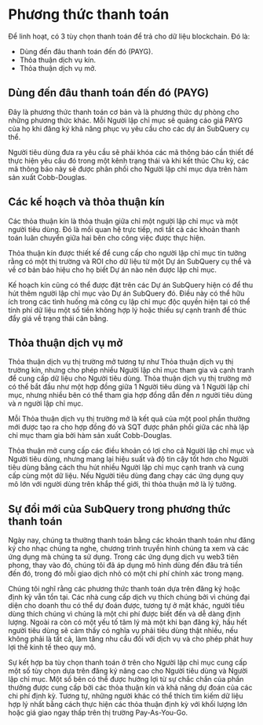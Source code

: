# Phương thức thanh toán

Để linh hoạt, có 3 tùy chọn thanh toán để trả cho dữ liệu blockchain. Đó là:

- Dùng đến đâu thanh toán đến đó (PAYG).
- Thỏa thuận dịch vụ kín.
- Thỏa thuận dịch vụ mở.

## Dùng đến đâu thanh toán đến đó (PAYG)

Đây là phương thức thanh toán cơ bản và là phương thức dự phòng cho những phương thức khác. Mỗi Người lập chỉ mục sẽ quảng cáo giá PAYG của họ khi đăng ký khả năng phục vụ yêu cầu cho các dự án SubQuery cụ thể.

Người tiêu dùng đưa ra yêu cầu sẽ phải khóa các mã thông báo cần thiết để thực hiện yêu cầu đó trong một kênh trạng thái và khi kết thúc Chu kỳ, các mã thông báo này sẽ được phân phối cho Người lập chỉ mục dựa trên hàm sản xuất Cobb-Douglas.

## Các kế hoạch và thỏa thuận kín

Các thỏa thuận kín là thỏa thuận giữa chỉ một người lập chỉ mục và một người tiêu dùng. Đó là mối quan hệ trực tiếp, nơi tất cả các khoản thanh toán luân chuyển giữa hai bên cho công việc được thực hiện.

Thỏa thuận kín được thiết kế để cung cấp cho người lập chỉ mục tin tưởng rằng có một thị trường và ROI cho dữ liệu từ một Dự án SubQuery cụ thể và về cơ bản báo hiệu cho họ biết Dự án nào nên được lập chỉ mục.

Kế hoạch kín cũng có thể được đặt trên các Dự án SubQuery hiện có để thu hút thêm người lập chỉ mục vào Dự án SubQuery đó. Điều này có thể hữu ích trong các tình huống mà công cụ lập chỉ mục độc quyền hiện tại có thể tính phí dữ liệu một số tiền không hợp lý hoặc thiếu sự cạnh tranh để thúc đẩy giá về trạng thái cân bằng.

## Thỏa thuận dịch vụ mở

Thỏa thuận dịch vụ thị trường mở tương tự như Thỏa thuận dịch vụ thị trường kín, nhưng cho phép nhiều Người lập chỉ mục tham gia và cạnh tranh để cung cấp dữ liệu cho Người tiêu dùng. Thỏa thuận dịch vụ thị trường mở có thể bắt đầu như một hợp đồng giữa 1 Người tiêu dùng và 1 Người lập chỉ mục, nhưng nhiều bên có thể tham gia hợp đồng dẫn đến _n_ người tiêu dùng và _n_ người lập chỉ mục.

Mỗi Thỏa thuận dịch vụ thị trường mở là kết quả của một pool phần thưởng mới được tạo ra cho hợp đồng đó và SQT được phân phối giữa các nhà lập chỉ mục tham gia bởi hàm sản xuất Cobb-Douglas.

Thỏa thuận mở cung cấp các điều khoản có lợi cho cả Người lập chỉ mục và Người tiêu dùng, nhưng mang lại hiệu suất và độ tin cậy tốt hơn cho Người tiêu dùng bằng cách thu hút nhiều Người lập chỉ mục cạnh tranh và cung cấp cùng một dữ liệu. Nếu Người tiêu dùng đang chạy các ứng dụng quy mô lớn với người dùng trên khắp thế giới, thì thỏa thuận mở là lý tưởng.

## Sự đổi mới của SubQuery trong phương thức thanh toán

Ngày nay, chúng ta thường thanh toán bằng các khoản thanh toán như đăng ký cho nhạc chúng ta nghe, chương trình truyền hình chúng ta xem và các ứng dụng mà chúng ta sử dụng. Trong các ứng dụng dịch vụ web3 tiên phong, thay vào đó, chúng tôi đã áp dụng mô hình dùng đến đâu trả tiền đến đó, trong đó mỗi giao dịch nhỏ có một chi phí chính xác trong mạng.

Chúng tôi nghĩ rằng các phương thức thanh toán dựa trên đăng ký hoặc định kỳ vẫn tồn tại. Các nhà cung cấp dịch vụ thích chúng bởi vì chúng đại diện cho doanh thu có thể dự đoán được, tương tự ở mặt khác, người tiêu dùng thích chúng vì chúng là một chi phí được biết đến và dễ dàng định lượng. Ngoài ra còn có một yếu tố tâm lý mà một khi bạn đăng ký, hầu hết người tiêu dùng sẽ cảm thấy có nghĩa vụ phải tiêu dùng thật nhiều, nếu không phải là tất cả, làm tăng nhu cầu đối với dịch vụ và cho phép phát huy lợi thế kinh tế theo quy mô.

Sự kết hợp ba tùy chọn thanh toán ở trên cho Người lập chỉ mục cung cấp một số tùy chọn dựa trên đăng ký nâng cao cho Người tiêu dùng và Người lập chỉ mục. Một số bên có thể được hưởng lợi từ sự chắc chắn của phần thưởng được cung cấp bởi các thỏa thuận kín và khả năng dự đoán của các chi phí định kỳ. Tương tự, những người khác có thể thích tìm kiếm dữ liệu hợp lý nhất bằng cách thực hiện các thỏa thuận định kỳ với khối lượng lớn hoặc giá giao ngay thấp trên thị trường Pay-As-You-Go.
